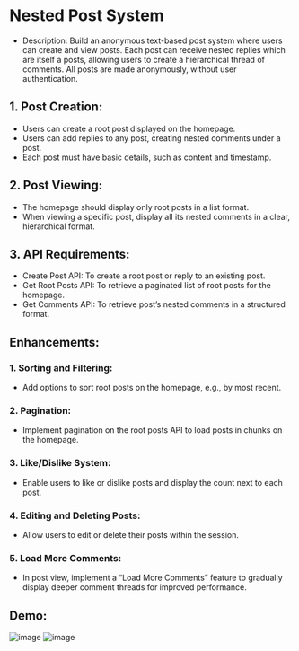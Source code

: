 # Nested Post System
- Description: Build an anonymous text-based post system where users can create and view posts. Each post can receive nested replies which are itself a posts, allowing users to create a hierarchical thread of comments. All posts are made anonymously, without user authentication.



## 1. Post Creation:
  - Users can create a root post displayed on the homepage.
  - Users can add replies to any post, creating nested comments under a post.
  - Each post must have basic details, such as content and timestamp.
## 2. Post Viewing:
  - The homepage should display only root posts in a list format.
  - When viewing a specific post, display all its nested comments in a clear, hierarchical format.
## 3. API Requirements:
  - Create Post API: To create a root post or reply to an existing post.
  - Get Root Posts API: To retrieve a paginated list of root posts for the homepage.
  - Get Comments API: To retrieve post’s nested comments in a structured format.


## Enhancements:
### 1. Sorting and Filtering:
  - Add options to sort root posts on the homepage, e.g., by most recent.
### 2. Pagination:
  - Implement pagination on the root posts API to load posts in chunks on the homepage.
### 3. Like/Dislike System:
  - Enable users to like or dislike posts and display the count next to each post.
### 4. Editing and Deleting Posts:
  - Allow users to edit or delete their posts within the session.
### 5. Load More Comments:
  - In post view, implement a “Load More Comments” feature to gradually display deeper comment threads for improved performance.

## Demo:

![image](https://github.com/user-attachments/assets/fe6e5f57-f1c7-4939-b565-713c43119cf5)
![image](https://github.com/user-attachments/assets/a44913f6-00bc-4880-8cde-b3f1fa0671e1)


